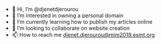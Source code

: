 - 👋 Hi, I’m @djenetdjerourou
- 👀 I’m interested in owning a personal domain
- 🌱 I’m currently learning how to publish my articles online
- 💞️ I’m looking to collaborate on website creation
- 📫 How to reach me djenet.djerourou@mim2019.esmt.org

<!---
djenetdjerourou/djenetdjerourou is a ✨ special ✨ repository because its `README.md` (this file) appears on your GitHub profile.
You can click the Preview link to take a look at your changes.
--->
